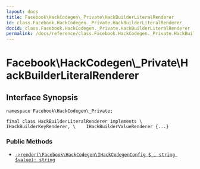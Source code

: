 ```yaml
---
layout: docs
title: Facebook\HackCodegen\_Private\HackBuilderLiteralRenderer
id: class.Facebook.HackCodegen._Private.HackBuilderLiteralRenderer
docid: class.Facebook.HackCodegen._Private.HackBuilderLiteralRenderer
permalink: /docs/reference/class.Facebook.HackCodegen._Private.HackBuilderLiteralRenderer.md
---
```

# Facebook\\HackCodegen\\_Private\\HackBuilderLiteralRenderer




## Interface Synopsis




``` Hack
namespace Facebook\HackCodegen\_Private;

final class HackBuilderLiteralRenderer implements \    IHackBuilderKeyRenderer, \    IHackBuilderValueRenderer {...}
```




### Public Methods




+ [` ->render(\Facebook\HackCodegen\IHackCodegenConfig $_, string $value): string `](<class.Facebook.HackCodegen._Private.HackBuilderLiteralRenderer.render.md>)